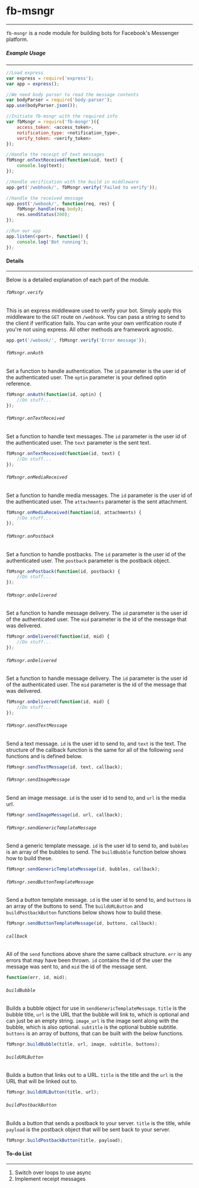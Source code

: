 # fb-msngr
---
`fb-msngr` is a node module for building bots for Facebook's Messenger platform.

##### Example Usage
---
```javascript
//Load express
var express = require('express');
var app = express();

//We need body parser to read the message contents
var bodyParser = require('body-parser');
app.use(bodyParser.json());

//Initiate fb-msngr with the required info
var fbMsngr = require('fb-msngr')({
	access_token: <access_token>,
	notification_type: <notification_type>,
	verify_token: <verify_token>
});

//Handle the receipt of text messages
fbMsngr.onTextReceived(function(uid, text) {
	console.log(text);
});

//Handle verification with the build in middleware
app.get('/webhook/', fbMsngr.verify('Failed to verify'));

//Handle the received message
app.post('/webook/', function(req, res) {
	fbMsngr.handle(req.body);
	res.sendStatus(200);
});

//Run our app
app.listen(<port>, function() {
	console.log('Bot running');
});
```

#### Details
---
Below is a detailed explanation of each part of the module.

###### `fbMsngr.verify`
This is an express middleware used to verify your bot. Simply apply this middleware to the `GET` route on `/webhook`. You can pass a string to send to the client if verification fails. You can write your own verification route if you're not using express. All other methods are framework agnostic.
```javascript
app.get('/webook/', fbMsngr.verify('Error message'));
```

###### `fbMsngr.onAuth`
Set a function to handle authentication. The `id` parameter is the user id of the authenticated user. The `optin` parameter is your defined optin reference.
```javascript
fbMsngr.onAuth(function(id, optin) {
	//Do stuff...
});
```

###### `fbMsngr.onTextReceived`
Set a function to handle text messages. The `id` parameter is the user id of the authenticated user. The `text` parameter is the sent text.
```javascript
fbMsngr.onTextReceived(function(id, text) {
	//Do stuff...
});
```

###### `fbMsngr.onMediaReceived`
Set a function to handle media messages. The `id` parameter is the user id of the authenticated user. The `attachments` parameter is the sent attachment.
```javascript
fbMsngr.onMediaReceived(function(id, attachments) {
	//Do stuff...
});
```

###### `fbMsngr.onPostback`
Set a function to handle postbacks. The `id` parameter is the user id of the authenticated user. The `postback` parameter is the postback object.
```javascript
fbMsngr.onPostback(function(id, postback) {
	//Do stuff...
});
```

###### `fbMsngr.onDelivered`
Set a function to handle message delivery. The `id` parameter is the user id of the authenticated user. The `mid` parameter is the id of the message that was delivered.
```javascript
fbMsngr.onDelivered(function(id, mid) {
	//Do stuff...
});
```

###### `fbMsngr.onDelivered`
Set a function to handle message delivery. The `id` parameter is the user id of the authenticated user. The `mid` parameter is the id of the message that was delivered.
```javascript
fbMsngr.onDelivered(function(id, mid) {
	//Do stuff...
});
```

###### `fbMsngr.sendTextMessage`
Send a text message. `id` is the user id to send to, and `text` is the text. The structure of the callback function is the same for all of the following `send` functions and is defined below.
```javascript
fbMsngr.sendTextMessage(id, text, callback);
```

###### `fbMsngr.sendImageMessage`
Send an image message. `id` is the user id to send to, and `url` is the media url.
```javascript
fbMsngr.sendImageMessage(id, url, callback);
```

###### `fbMsngr.sendGenericTemplateMessage`
Send a generic template message. `id` is the user id to send to, and `bubbles` is an array of the bubbles to send. The `buildBubble` function below shows how to build these.
```javascript
fbMsngr.sendGenericTemplateMessage(id, bubbles, callback);
```

###### `fbMsngr.sendButtonTemplateMessage`
Send a button template message. `id` is the user id to send to, and `buttons` is an array of the buttons to send. The `buildURLButton` and `buildPostbackButton` functions below shows how to build these.
```javascript
fbMsngr.sendButtonTemplateMessage(id, buttons, callback);
```

###### `callback`
All of the `send` functions above share the same callback structure. `err` is any errors that may have been thrown. `id` contains the id of the user the message was sent to, and `mid` the id of the message sent.
```javascript
function(err, id, mid);
```

###### `buildBubble`
Builds a bubble object for use in `sendGenericTemplateMessage`. `title` is the bubble title, `url` is the URL that the bubble will link to, which is optional and can just be an empty string. `image_url` is the image sent along with the bubble, which is also optional. `subtitle` is the optional bubble subtitle. `buttons` is an array of buttons, that can be built with the below functions.
```javascript
fbMsngr.buildBubble(title, url, image, subtitle, buttons);
```

###### `buildURLButton`
Builds a button that links out to a URL. `title` is the title and the `url` is the URL that will be linked out to.
```javascript
fbMsngr.buildURLButton(title, url);
```

###### `buildPostbackButton`
Builds a button that sends a postback to your server. `title` is the title, while `payload` is the postback object that will be sent back to your server.
```javascript
fbMsngr.buildPostbackButton(title, payload);
```

#### To-do List
---
1. Switch over loops to use async
2. Implement receipt messages